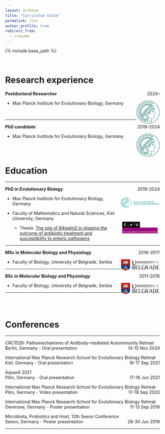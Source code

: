```yaml
---
layout: archive
title: "Curriculum Vitae"
permalink: /cv/
author_profile: true
redirect_from:
  - /resume
---
```


{% include base_path %}

<br/>


Research experience
======
<p>
    <span> <b>Postdoctoral Researcher</b> </span>
    <span style="float:right;">2024–</span>
    <div class="clearix"></div>
</p>

<img align="right" src="../images/mpi-logo_2.png" width="75px" style="padding-right: 1px">

  - Max Planck Institute for Evolutionary Biology, Germany

<br/>

<hr>

<p>
    <span> <b>PhD candidate</b> </span>
    <span style="float:right;">2019–2024</span>
    <div class="clearix"></div>
</p>

<img align="right" src="../images/mpi-logo_2.png" width="75px" style="padding-right: 1px">

  - Max Planck Institute for Evolutionary Biology, Germany

<br/><br/>



Education
======
<hr>
<p>
    <span> <b>PhD in Evolutionary Biology </b> </span>
    <span style="float:right;">2019–2024</span>
    <div class="clearix"></div>
</p>

<img align="right" src="../images/maxplanck-cau.png" width="130px" style="padding-right: 0px">

  - Max Planck Institute for Evolutionary Biology, Germany

  - Faculty of Mathematics and Natural Sciences, Kiel University, Germany

    - Thesis: [The role of _B4galnt2_ in shaping the outcome of antibiotic treatment and susceptibility to enteric pathogens](https://pure.mpg.de/pubman/faces/ViewItemOverviewPage.jsp?itemId=item_3616380)

<hr>

<p>
    <span> <b>MSc in Molecular Biology and Physiology </b> </span>
    <span style="float:right;">2016–2017</span>
    <div class="clearix"></div>
</p>

<img align="right" src="../images/belgrade_uni.png" width="125px" style="padding-right: 1px">

  - Faculty of Biology, University of Belgrade, Serbia


 <hr>

<p>
    <span> <b>BSc in Molecular Biology and Physiology</b> </span>
    <span style="float:right;">2011–2016</span>
    <div class="clearix"></div>
</p>

<img align="right" src="../images/belgrade_uni.png" width="125px" style="padding-right: 1px">

  - Faculty of Biology, University of Belgrade, Serbia

<hr>

<br/><br/>

Conferences
======
<hr>
<p>
    <span> CRC1526: Pathomechanisms of Antibody-mediated Autoimmunity Retreat<br> Berlin, Germany - Oral presentation </span>
    <span style="float:right;">14-15 Nov 2024</span>
    <div class="clearix"></div>
</p>

<p>
    <span> International Max Planck Research School for Evolutionary Biology Retreat<br> Kiel, Germany - Oral presentation </span>
    <span style="float:right;">16-17 Sep 2021</span>
    <div class="clearix"></div>
</p>

<p>
    <span> Aquavit 2021<br> Plön, Germany - Oral presentation </span>
    <span style="float:right;">17-18 Jun 2021</span>
    <div class="clearix"></div>
</p>

<p>
    <span> International Max Planck Research School for Evolutionary Biology Retreat<br> Plön, Germany - Video presentation </span>
    <span style="float:right;">17-18 Sep 2020</span>
    <div class="clearix"></div>
</p>

<p>
    <span> International Max Planck Research School for Evolutionary Biology Retreat<br> Oeversee, Germany - Poster presentation </span>
    <span style="float:right;">11-13 Sep 2019</span>
    <div class="clearix"></div>
</p>

<p>
    <span> Microbiota, Probiotics and Host, 12th Seeon Conference<br> Seeon, Germany - Poster presentation </span>
    <span style="float:right;">28-30 Jun 2019</span>
    <div class="clearix"></div>
</p>

<hr>

<br/>


